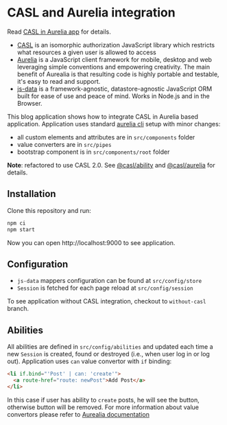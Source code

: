 # CASL and Aurelia integration

Read [CASL in Aurelia app][casl-aurelia-example] for details.

* [CASL](https://stalniy.github.io/casl/) is an isomorphic authorization JavaScript library which restricts what resources a given user is allowed to access
* [Aurelia](http://aurelia.io) is a JavaScript client framework for mobile, desktop and web leveraging simple conventions and empowering creativity. The main benefit of Aurealia is that resulting code is highly portable and testable, it's easy to read and support.
* [js-data](http://www.js-data.io/v3.0/) is a framework-agnostic, datastore-agnostic JavaScript ORM built for ease of use and peace of mind. Works in Node.js and in the Browser.

This blog application shows how to integrate CASL in Aurelia based application.
Application uses standard [aurelia cli](http://aurelia.io/hub.html#/doc/article/aurelia/framework/latest/the-aurelia-cli) setup with minor changes:
* all custom elements and attributes are in `src/components` folder
* value converters are in `src/pipes`
* bootstrap component is in `src/components/root` folder

**Note**: refactored to use CASL 2.0. See [@casl/ability][casl-ability] and [@casl/aurelia][casl-aurelia] for details.


## Installation

Clone this repository and run:

```sh
npm ci
npm start
```

Now you can open http://localhost:9000 to see application.


## Configuration

* `js-data` mappers configuration can be found at `src/config/store`
* `Session` is fetched for each page reload at `src/config/session`

To see application without CASL integration, checkout to `without-casl` branch.

## Abilities

All abilities are defined in `src/config/abilities` and updated each time a new `Session` is created, found or destroyed (i.e., when user log in or log out).
Application uses `can` value convertor with `if` binding:

```html
<li if.bind="'Post' | can: 'create'">
  <a route-href="route: newPost">Add Post</a>
</li>
```

In this case if user has ability to `create` posts, he will see the button, otherwise button will be removed.
For more information about value convertors please refer to [Aurealia documentation](http://aurelia.io/docs/binding/value-converters)

[casl-aurelia-example]: https://medium.com/@sergiy.stotskiy/casl-based-authorization-in-aurelia-app-3e44c0fe1703
[casl-ability]: https://github.com/stalniy/casl/tree/master/packages/casl-ability
[casl-aurelia]: https://github.com/stalniy/casl/tree/master/packages/casl-aurelia

